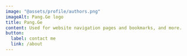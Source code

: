 ```yaml
---
image: "@assets/profile/authors.png"
imageAlt: Pang.Ge logo
title: Pang.Ge
content: Used for website navigation pages and bookmarks, and more.
button:
  label: contact me
  link: /about
---
```

